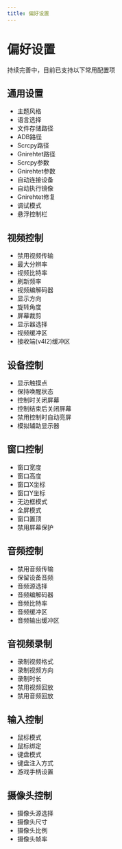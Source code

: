 ```yaml
---  
title: 偏好设置
---
```


# 偏好设置

持续完善中，目前已支持以下常用配置项

## 通用设置

- 主题风格
- 语言选择
- 文件存储路径
- ADB路径
- Scrcpy路径
- Gnirehtet路径
- Scrcpy参数
- Gnirehtet参数
- 自动连接设备
- 自动执行镜像
- Gnirehtet修复
- 调试模式
- 悬浮控制栏

## 视频控制

- 禁用视频传输
- 最大分辨率
- 视频比特率
- 刷新频率
- 视频编解码器
- 显示方向
- 旋转角度
- 屏幕裁剪
- 显示器选择
- 视频缓冲区
- 接收端(v4l2)缓冲区

## 设备控制

- 显示触摸点
- 保持唤醒状态
- 控制时关闭屏幕
- 控制结束后关闭屏幕
- 禁用控制时自动亮屏
- 模拟辅助显示器

## 窗口控制

- 窗口宽度
- 窗口高度
- 窗口X坐标
- 窗口Y坐标
- 无边框模式
- 全屏模式
- 窗口置顶
- 禁用屏幕保护

## 音频控制

- 禁用音频传输
- 保留设备音频
- 音频源选择
- 音频编解码器
- 音频比特率
- 音频缓冲区
- 音频输出缓冲区

## 音视频录制

- 录制视频格式
- 录制视频方向
- 录制时长
- 禁用视频回放
- 禁用音频回放

## 输入控制

- 鼠标模式
- 鼠标绑定
- 键盘模式
- 键盘注入方式
- 游戏手柄设置

## 摄像头控制

- 摄像头源选择
- 摄像头尺寸
- 摄像头比例
- 摄像头帧率